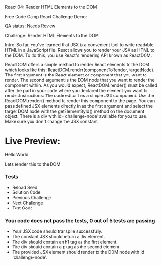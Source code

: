 React 04: Render HTML Elements to the DOM

Free Code Camp React Challenge Demo:

QA status: Needs Review

Challenge: Render HTML Elements to the DOM

Intro: So far, you've learned that JSX is a convenient tool to write readable HTML in a JavaScript file. React allows you to render your JSX as HTML to the DOM. To do this, you use React's rendering API known as ReactDOM.

ReactDOM offers a simple method to render React elements to the DOM which looks like this: ReactDOM.render(componentToRender, targetNode). The first argument is the React element or component that you want to render. The second argument is the DOM node that you want to render the component within. As you would expect, ReactDOM.render() must be called after the part in your code where you declared the element you want to render.Instructions: The code editor has a simple JSX component. Use the ReactDOM.render() method to render this component to the page. You can pass defined JSX elements directly in as the first argument and select the target DOM node with the getElementById() method on the document object. There is a div with id='challenge-node' available for you to use. Make sure you don't change the JSX constant.

# Live Preview:

Hello World

Lets render this to the DOM

### Tests

* Reload Seed
* Solution Code
* Previous Challenge
* Next Challenge
* Test Code

### Your code does not pass the tests, 0 out of 5 tests are passing
- Your JSX code should transpile successfully.
- The constant JSX should return a div element.
- The div should contain an h1 tag as the first element.
- The div should contain a p tag as the second element.
- The provided JSX element should render to the DOM node with id 'challenge-node'.